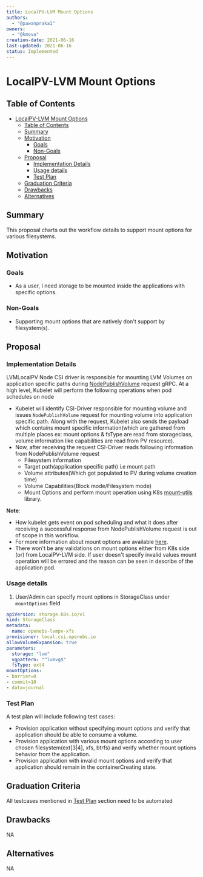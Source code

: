 ```yaml
---
title: LocalPV-LVM Mount Options
authors:
  - "@pawanpraka1"
owners:
  - "@kmova"
creation-date: 2021-06-16
last-updated: 2021-06-16
status: Implemented
---
```


# LocalPV-LVM Mount Options

## Table of Contents
- [LocalPV-LVM Mount Options](#lvm-localpv-mount-options)
  - [Table of Contents](#table-of-contents)
  - [Summary](#summary)
  - [Motivation](#motivation)
    - [Goals](#goals)
    - [Non-Goals](#non-goals)
  - [Proposal](#proposal)
    - [Implementation Details](#implementation-details)
    - [Usage details](#usage-details)
    - [Test Plan](#test-plan)
  - [Graduation Criteria](#graduation-criteria)
  - [Drawbacks](#drawbacks)
  - [Alternatives](#alternatives)



## Summary

This proposal charts out the workflow details to support mount options for various filesystems.


## Motivation

### Goals

- As a user, I need storage to be mounted inside the applications with specific options.

### Non-Goals

- Supporting mount options that are natively don't support by filesystem(s).

## Proposal

### Implementation Details


LVMLocalPV Node CSI driver is responsible for mounting LVM Volumes on application
specific paths during [NodePublishVolume](https://github.com/container-storage-interface/spec/blob/master/spec.md#nodepublishvolume) request gRPC. At a high level, Kubelet will perform the following operations when pod schedules on node
- Kubelet will identify CSI-Driver responsible for mounting volume and issues
  `NodePublishVolume` request for mounting volume into application specific path. Along
  with the request, Kubelet also sends the payload which contains mount specific information(which
  are gathered from multiple places ex: mount options & fsType are read from storageclass, volume
  information like capabilities are read from PV resource).
- Now, after receiving the request CSI-Driver reads following information from NodePublishVolume
  request
  - Filesystem information
  - Target path(application specific path) i.e mount path
  - Volume attributes(Which got populated to PV during volume creation time)
  - Volume Capabilities(Block mode/Filesystem mode)
  - Mount Options
  and perform mount operation using K8s [mount-utils](https://github.com/kubernetes/mount-utils#purpose) library.


**Note**:
- How kubelet gets event on pod scheduling and what it does after receiving a successful
  response from NodePublishVolume request is out of scope in this workflow.
- For more information about mount options are available [here](https://github.com/kubernetes/community/blob/master/contributors/design-proposals/storage/mount-options.md#mount-options-for-mountable-volume-types).
- There won't be any validations on mount options either from K8s side (or) from LocalPV-LVM
  side. If user doesn't specify invalid values mount operation will be errored and the reason
  can be seen in describe of the application pod.

### Usage details

1. User/Admin can specify mount options in StorageClass under `mountOptions` field

```yaml
apiVersion: storage.k8s.io/v1
kind: StorageClass
metadata:
  name: openebs-lvmpv-xfs
provisioner: local.csi.openebs.io
allowVolumeExpansion: true
parameters:
  storage: "lvm"
  vgpattern: "^lvmvg$"
  fsType: ext4
mountOptions:
- barrier=0
- commit=10
- data=journal
```

### Test Plan
A test plan will include following test cases:
- Provision application without specifying mount options and verify that
  application should be able to consume a volume.
- Provision application with various mount options according to user chosen
  filesystem(ext[3|4], xfs, btrfs) and verify whether mount options behavior
  from the application.
- Provision application with invalid mount options and verify that application
  should remain in the containerCreating state.

## Graduation Criteria

All testcases mentioned in [Test Plan](#test-plan) section need to be automated

## Drawbacks
NA

## Alternatives
NA
